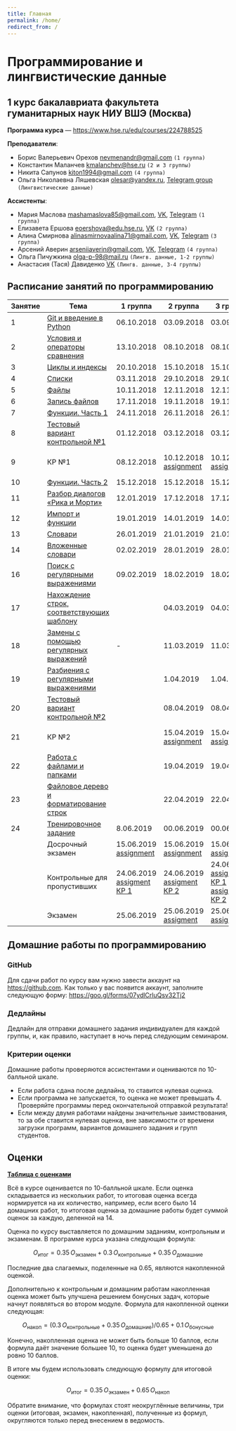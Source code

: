 ```yaml
---
title: Главная
permalink: /home/
redirect_from: /
---
```


# Программирование и лингвистические данные

## 1 курс бакалавриата факультета гуманитарных наук НИУ ВШЭ (Москва)

**Программа курса** — <https://www.hse.ru/edu/courses/224788525>

**Преподаватели**:
* Борис Валерьевич Орехов <nevmenandr@gmail.com> `(1 группа)`
* Константин Маланчев <kmalanchev@hse.ru> `(2 и 3 группы)`
* Никита Сапунов <kiton1994@gmail.com> `(4 группа)`
* Ольга Николаевна Ляшевская <olesar@yandex.ru>, [Telegram group](https://t.me/joinchat/GOaNBw-9-ud_qH8zgWmBVA) `(Лингвистические данные)`

**Ассистенты**:
* Мария Маслова <mashamaslova85@gmail.com>, [VK](https://vk.com/hesitantshade),  [Telegram](https://t.me/arstotrix) `(1 группа)`
* Елизавета Ершова <eoershova@edu.hse.ru>, [VK](https://vk.com/42whereismytea42) `(2 группа)`
* Алина Смирнова <alinasmirnovaalina71@gmail.com>, [VK](https://vk.com/id85845315), [Telegram](https://t.me/Kamenshchik) `(3 группа)`
* Арсений Аверин <arseniiaverin@gmail.com>, [VK](https://vk.com/arsenitheunicorn), [Telegram](https://t.me/arsenitheunicorn) `(4 группа)`
* Ольга Пичужкина <olga-p-98@mail.ru> `(Лингв. данные, 1-2 группы)`
* Анастасия (Тася) Давиденко [VK](https://vk.com/tasya_davidenko) `(Лингв. данные, 3-4 группы)`

## Расписание занятий по программированию

|Занятие|Тема|1 группа|2 группа|3 группа|4 группа|
|-------|----|--------|--------|--------|--------|
|1|[Git и введение в Python](/01/)|06.10.2018|03.09.2018|03.09.2018|05.09.2018|
|2|[Условия и операторы сравнения](/02/)|13.10.2018|08.10.2018|08.10.2018|10.10.2018|
|3|[Циклы и индексы](/03/)|20.10.2018|15.10.2018|15.10.2018|17.10.2018|
|4|[Списки](/04/)|03.11.2018|29.10.2018|29.10.2018|31.10.2018|
|5|[Файлы](/05/)|10.11.2018|12.11.2018|12.11.2018|6.11.2018|
|6|[Запись файлов](/06/)|17.11.2018|19.11.2018|19.11.2018|14.11.2018|
|7|[Функции. Часть 1](/07/)|24.11.2018|26.11.2018|26.11.2018|21.11.2018|
|8|[Тестовый вариант контрольной №1](/08/)|01.12.2018|03.12.2018|03.12.2018|28.11.2018|
|9|КР №1|08.12.2018|10.12.2018 [assignment](https://classroom.github.com/a/4xDxOnv8)|10.12.2018 [assignment](https://classroom.github.com/a/nzSRQvEZ)|05.12.2018 <br> [Задание с ответами](https://gist.github.com/Sapunov/6c25414ce71b760ee166942d753e0d70)|
|10|[Функции. Часть 2](/10/)|15.12.2018|15.12.2018|15.12.2018|12.12.2018|
|11|[Разбор диалогов «Рика и Морти»](/11/)|12.01.2019|17.12.2018|17.12.2018|19.12.2018|
|12|[Импорт и функции](/12/)|19.01.2019|14.01.2019|14.01.2019|16.01.2019|
|13|[Словари](/13/)|26.01.2019|21.01.2019|21.01.2019|23.01.2019|
|14|[Вложенные словари](/14/)|02.02.2019|28.01.2019|28.01.2019|30.01.2019 <br> [слайды](https://github.com/pykili/pykili.github.io/blob/master/content/slides/groups/4/seminar_14.pdf)|
|16|[Поиск с регулярными выражениями](/16/)|09.02.2019|18.02.2019|18.02.2019|20.02.2019 <br> [слайды](https://github.com/pykili/pykili.github.io/blob/master/content/slides/groups/4/seminar_16.pdf)|
|17|[Нахождение строк, соответствующих шаблону](/17/)||04.03.2019|04.03.2019|27.02.2019 <br> [слайды](https://github.com/pykili/pykili.github.io/blob/master/content/slides/groups/4/seminar_17.pdf)|
|18|[Замены с помощью регулярных выражений](/18/)|-|11.03.2019|11.03.2019|06.03.2019 <br> [слайды](https://github.com/pykili/pykili.github.io/blob/master/content/slides/groups/4/seminar_18.pdf)|
|19|[Разбиения с регулярными выражениями](/19/)||1.04.2019|1.04.2019|3.04.2019 <br> [слайды](https://github.com/pykili/pykili.github.io/blob/master/content/slides/groups/4/seminar_19.pdf)|
|20|[Тестовый вариант контрольной №2](/20/)||08.04.2019|08.04.2019|10.04.2019 <br> [слайды](https://github.com/pykili/pykili.github.io/blob/master/content/slides/groups/4/seminar_20.pdf)|
|21|КР №2||15.04.2019 [assignment](https://classroom.github.com/a/y0HOZHdb)|15.04.2019 [assignment](https://classroom.github.com/a/jQfT6-Q7)|17.04.2019 <br> [Задание с ответами](https://gist.github.com/Sapunov/ebb0114c7443d2ec71610a193405ccd5)|
|22|[Работа с файлами и папками](/22/)||19.04.2019|19.04.2019|24.04.2019 <br> [слайды](https://github.com/pykili/pykili.github.io/blob/master/content/slides/groups/4/seminar_22.pdf)|
|23|[Файловое дерево и форматирование строк](/23/)||22.04.2019|22.04.2019|29.05.2019 <br> [слайды](https://github.com/pykili/pykili.github.io/blob/master/content/slides/groups/4/seminar_23.pdf)|
|24|[Тренировочное задание](/24/)|8.06.2019|00.06.2019|00.06.2019|07.06.2019|
||Досрочный экзамен|15.06.2019 [assignment](https://classroom.github.com/a/sfgtdgke)|15.06.2019 [assignment](https://classroom.github.com/a/GEZ2H3Qf)|15.06.2019 [assignment](https://classroom.github.com/a/yB42pol2)|15.06.2019 [assignment](https://classroom.github.com/a/IpXDadU4)|
||Контрольные для пропустивших|24.06.2019 [assigment КР 1](https://classroom.github.com/a/ZJDGgr56)|24.06.2019  [assigment КР 2](https://classroom.github.com/a/B2aYLOw0)|24.06.2019 [assigment КР 1](https://classroom.github.com/a/TSJg9c00) [assigment КР 2](https://classroom.github.com/a/-WwnTAkG)|24.06.2019
||Экзамен|25.06.2019|25.06.2019 [assigment](https://classroom.github.com/a/sn7ZLYBk)|25.06.2019 [assigment](https://classroom.github.com/a/de0xutg2)|25.06.2019


## Домашние работы по программированию

### GitHub

Для сдачи работ по курсу вам нужно завести аккаунт на <https://github.com>. Как только у вас появится аккаунт, заполните следующую форму: <https://goo.gl/forms/07ydlCrluQsv32Tj2>

### Дедлайны
Дедлайн для отправки домашнего задания индивидуален для каждой группы, и, как правило, наступает в ночь перед следующим семинаром.

### Критерии оценки
Домашние работы проверяются ассистентами и оцениваются по 10-балльной шкале.

- Если работа сдана после дедлайна, то ставится нулевая оценка.
- Если программа не запускается, то оценка не может превышать 4. Проверяйте программы перед окончательной отправкой результата!
- Если между двумя работами найдены значительные заимствования, то за обе ставится нулевая оценка, вне зависимости от времени загрузки программ, вариантов домашнего задания и групп студентов.


## Оценки

**[Таблица с оценками](https://docs.google.com/spreadsheets/d/1Ps6RB8BAySe7ab_wEAcPmcJ7bDCDDzj9ZK_SoX1CONo)**

Всё в курсе оценивается по 10-балльной шкале.
Если оценка складывается из нескольких работ, то итоговая оценка всегда нормируется на их количество, например, если всего было 14 домашних работ, то итоговая оценка за домашние работы будет суммой оценок за каждую, деленной на 14.

Оценка по курсу выставляется по домашним заданиям, контрольным и экзаменам.
В программе курса указана следующая формула:

$$O_\mathrm{итог} = 0.35\, O_\mathrm{экзамен} + 0.3\, O_\mathrm{контрольные} + 0.35\, O_\mathrm{домашние}$$

Последние два слагаемых, поделенные на 0.65, являются накопленной оценкой.

Дополнительно к контрольным и домашним работам накопленная оценка может быть улучшена решением бонусных задач, которые начнут появляться во втором модуле.
Формула для накопленной оценки следующая:

$$O_\mathrm{накоп} = (0.3\, O_\mathrm{контрольные} + 0.35\, O_\mathrm{домашние}) / 0.65 + 0.1\, O_\mathrm{бонусные}$$

Конечно, накопленная оценка не может быть больше 10 баллов, если формула даёт значение большее 10, то оценка будет уменьшена до ровно 10 баллов.

В итоге мы будем использовать следующую формулу для итоговой оценки:

$$O_\mathrm{итог} = 0.35\, O_\mathrm{экзамен} + 0.65\, O_\mathrm{накоп}$$

Обратите внимание, что формулах стоят неокруглённые величины, три оценки (итоговая, экзамен, накопленная), полученные из формул, округляются только перед внесением в ведомость.
